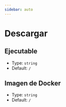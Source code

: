 ```yaml
---
sidebar: auto
---
```


# Descargar

## Ejecutable

- Type: `string`
- Default: `/`

## Imagen de Docker

- Type: `string`
- Default: `/`
